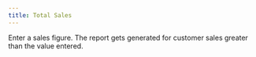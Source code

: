 ```yaml
---
title: Total Sales
---
```



Enter a sales figure. The report gets generated for customer sales greater than the value entered.
